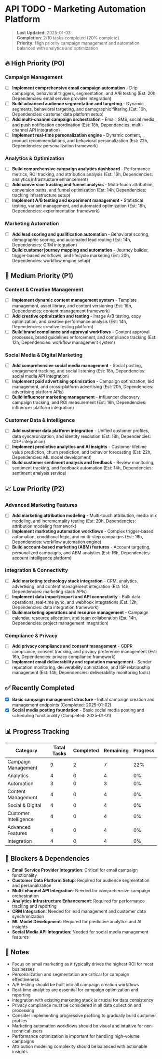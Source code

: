 # API TODO - Marketing Automation Platform

> **Last Updated**: 2025-01-03  
> **Completion**: 2/10 tasks completed (20% complete)  
> **Priority**: High priority campaign management and automation balanced with analytics and optimization

## 🔥 High Priority (P0)

### Campaign Management
- [ ] **Implement comprehensive email campaign automation** - Drip campaigns, behavioral triggers, segmentation, and A/B testing (Est: 20h, Dependencies: email service provider integration)
- [ ] **Build advanced audience segmentation and targeting** - Dynamic segments, behavioral targeting, and demographic filtering (Est: 16h, Dependencies: customer data platform setup)
- [ ] **Add multi-channel campaign orchestration** - Email, SMS, social media, and push notification coordination (Est: 18h, Dependencies: multi-channel API integration)
- [ ] **Implement real-time personalization engine** - Dynamic content, product recommendations, and behavioral personalization (Est: 22h, Dependencies: personalization framework)

### Analytics & Optimization
- [ ] **Build comprehensive campaign analytics dashboard** - Performance metrics, ROI tracking, and attribution analysis (Est: 16h, Dependencies: analytics infrastructure enhancement)
- [ ] **Add conversion tracking and funnel analysis** - Multi-touch attribution, conversion paths, and funnel optimization (Est: 14h, Dependencies: tracking infrastructure setup)
- [ ] **Implement A/B testing and experiment management** - Statistical testing, variant management, and automated optimization (Est: 18h, Dependencies: experimentation framework)

### Marketing Automation
- [ ] **Add lead scoring and qualification automation** - Behavioral scoring, demographic scoring, and automated lead routing (Est: 14h, Dependencies: CRM integration)
- [ ] **Build customer journey mapping and automation** - Journey builder, trigger-based workflows, and lifecycle marketing (Est: 20h, Dependencies: workflow engine setup)

## 🎯 Medium Priority (P1)

### Content & Creative Management
- [ ] **Implement dynamic content management system** - Template management, asset library, and content versioning (Est: 16h, Dependencies: content management framework)
- [ ] **Add creative optimization and testing** - Image A/B testing, copy optimization, and creative performance analysis (Est: 14h, Dependencies: creative testing platform)
- [ ] **Build brand compliance and approval workflows** - Content approval processes, brand guidelines enforcement, and compliance tracking (Est: 12h, Dependencies: workflow management system)

### Social Media & Digital Marketing
- [ ] **Add comprehensive social media management** - Social posting, engagement tracking, and social listening (Est: 18h, Dependencies: social media API integration)
- [ ] **Implement paid advertising optimization** - Campaign optimization, bid management, and cross-platform advertising (Est: 20h, Dependencies: advertising platform APIs)
- [ ] **Build influencer marketing management** - Influencer discovery, campaign tracking, and ROI measurement (Est: 16h, Dependencies: influencer platform integration)

### Customer Data & Intelligence
- [ ] **Add customer data platform integration** - Unified customer profiles, data synchronization, and identity resolution (Est: 18h, Dependencies: CDP integration)
- [ ] **Implement predictive analytics and AI insights** - Customer lifetime value prediction, churn prediction, and behavior forecasting (Est: 22h, Dependencies: ML model development)
- [ ] **Build customer sentiment analysis and feedback** - Review monitoring, sentiment tracking, and feedback automation (Est: 14h, Dependencies: sentiment analysis service)

## 📈 Low Priority (P2)

### Advanced Marketing Features
- [ ] **Add marketing attribution modeling** - Multi-touch attribution, media mix modeling, and incrementality testing (Est: 20h, Dependencies: attribution modeling framework)
- [ ] **Implement marketing automation workflows** - Complex trigger-based automation, conditional logic, and multi-step campaigns (Est: 18h, Dependencies: workflow automation engine)
- [ ] **Build account-based marketing (ABM) features** - Account targeting, personalized campaigns, and ABM analytics (Est: 16h, Dependencies: account intelligence platform)

### Integration & Connectivity
- [ ] **Add marketing technology stack integration** - CRM, analytics, advertising, and content management integration (Est: 14h, Dependencies: marketing stack APIs)
- [ ] **Implement data import/export and API connectivity** - Bulk data operations, real-time sync, and webhook integrations (Est: 12h, Dependencies: data integration framework)
- [ ] **Build marketing operations and resource management** - Campaign calendar, resource allocation, and team collaboration (Est: 14h, Dependencies: project management integration)

### Compliance & Privacy
- [ ] **Add privacy compliance and consent management** - GDPR compliance, consent tracking, and privacy preference management (Est: 16h, Dependencies: privacy compliance framework)
- [ ] **Implement email deliverability and reputation management** - Sender reputation monitoring, deliverability optimization, and ISP relationship management (Est: 14h, Dependencies: deliverability monitoring tools)

## ✅ Recently Completed

- [x] **Basic campaign management structure** - Initial campaign creation and management endpoints (Completed: 2025-01-02)
- [x] **Social media posting foundation** - Basic social media posting and scheduling functionality (Completed: 2025-01-01)

## 📊 Progress Tracking

| Category | Total Tasks | Completed | Remaining | Progress |
|----------|-------------|-----------|-----------|----------|
| Campaign Management | 9 | 2 | 7 | 22% |
| Analytics | 4 | 0 | 4 | 0% |
| Automation | 3 | 0 | 3 | 0% |
| Content Management | 4 | 0 | 4 | 0% |
| Social & Digital | 4 | 0 | 4 | 0% |
| Customer Intelligence | 4 | 0 | 4 | 0% |
| Advanced Features | 4 | 0 | 4 | 0% |
| Integration | 4 | 0 | 4 | 0% |

## 🚨 Blockers & Dependencies

- **Email Service Provider Integration**: Critical for email campaign functionality
- **Customer Data Platform Setup**: Required for audience segmentation and personalization
- **Multi-channel API Integration**: Needed for comprehensive campaign orchestration
- **Analytics Infrastructure Enhancement**: Required for performance tracking and reporting
- **CRM Integration**: Needed for lead management and customer data synchronization
- **ML Model Development**: Required for predictive analytics and AI insights
- **Social Media API Integration**: Needed for social media management features

## 📝 Notes

- Focus on email marketing as it typically drives the highest ROI for most businesses
- Personalization and segmentation are critical for campaign effectiveness
- A/B testing should be built into all campaign creation workflows
- Real-time analytics are essential for campaign optimization and reporting
- Integration with existing marketing stack is crucial for data consistency
- Privacy compliance must be considered in all data collection and processing
- Consider implementing progressive profiling to gradually build customer profiles
- Marketing automation workflows should be visual and intuitive for non-technical users
- Performance optimization is important for handling high-volume campaigns
- Attribution modeling complexity should be balanced with actionable insights